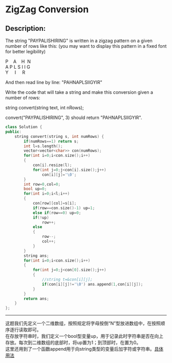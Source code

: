 ZigZag Conversion
=====================
Description:
--------------------------
 The string "PAYPALISHIRING" is written in a zigzag pattern on a given number of rows like this: (you may want to display this pattern in a fixed font for better legibility)

P    A    H  N<br>
A P L S I I G<br>
Y     I     R<br>

And then read line by line: "PAHNAPLSIIGYIR"

Write the code that will take a string and make this conversion given a number of rows:

string convert(string text, int nRows);

convert("PAYPALISHIRING", 3) should return "PAHNAPLSIIGYIR". 





```cpp
class Solution {
public:
    string convert(string s, int numRows) {
        if(numRows==1) return s;
        int l=s.length();
        vector<vector<char>> con(numRows);
        for(int i=0;i<con.size();i++)
        {
            con[i].resize(l);
            for(int j=0;j<con[i].size();j++)
                con[i][j]='\0';
        }
        int row=0,col=0;
        bool up=0;
        for(int i=0;i<l;i++)
        {
            con[row][col]=s[i];
            if(row==con.size()-1) up=1;
            else if(row==0) up=0;
            if(!up)
                row++;
            else
            {
                row--;
                col++;
            }
        }
        string ans;
        for(int i=0;i<con.size();i++)
        {
            for(int j=0;j<con[0].size();j++)
            {
                //string t=&con[i][j];
                if(con[i][j]!='\0') ans.append(1,con[i][j]);
            }
        }
        return ans;
    }
};
```
*******************************************************************
这题我们先定义一个二维数组，按照规定将字母按倒“N”型放进数组中，在按照顺序逐行读取即可。<br>
在存放字符串时，我们定义一个bool型变量up，用于记录此时字符串是否在向上存放。每次到二维数组的底部时，将up置为1；到顶部时，在置为0。<br>
这里还用到了一个函数append用于向string类型的变量后加字符或字符串。[具体用法](http://blog.csdn.net/wxn704414736/article/details/78551886)
